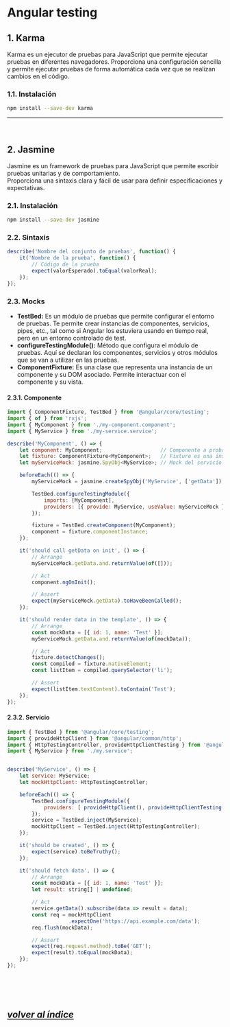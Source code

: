 # Angular testing

## 1. Karma
Karma es un ejecutor de pruebas para JavaScript que permite ejecutar pruebas en diferentes navegadores.
Proporciona una configuración sencilla y permite ejecutar pruebas de forma automática cada vez que se realizan cambios en el código.

### 1.1. Instalación
```bash
npm install --save-dev karma
```
---
<br>

## 2. Jasmine
Jasmine es un framework de pruebas para JavaScript que permite escribir pruebas unitarias y de comportamiento.  
Proporciona una sintaxis clara y fácil de usar para definir especificaciones y expectativas.

### 2.1. Instalación
```bash
npm install --save-dev jasmine
```

### 2.2. Sintaxis
```javascript
describe('Nombre del conjunto de pruebas', function() {
    it('Nombre de la prueba', function() {
        // Código de la prueba
        expect(valorEsperado).toEqual(valorReal);
    });
});
```

### 2.3. Mocks
- **TestBed:** Es un módulo de pruebas que permite configurar el entorno de pruebas. Te permite crear instancias de componentes, servicios, pipes, etc., tal como si Angular los estuviera usando en tiempo real, pero en un entorno controlado de test.
- **configureTestingModule():** Método que configura el módulo de pruebas. Aquí se declaran los componentes, servicios y otros módulos que se van a utilizar en las pruebas.
- **ComponentFixture:** Es una clase que representa una instancia de un componente y su DOM asociado. Permite interactuar con el componente y su vista.

#### 2.3.1. Componente
```javascript
import { ComponentFixture, TestBed } from '@angular/core/testing';
import { of } from 'rxjs';
import { MyComponent } from './my-component.component';
import { MyService } from './my-service.service';

describe('MyComponent', () => {
    let component: MyComponent;                   // Componente a probar.
    let fixture: ComponentFixture<MyComponent>;   // Fixture es una instancia del componente que contiene tanto el DOM como el .ts
    let myServiceMock: jasmine.SpyObj<MyService>; // Mock del servicio.

    beforeEach(() => {
        myServiceMock = jasmine.createSpyObj('MyService', ['getData']);  // Crea un mock del servicio.

        TestBed.configureTestingModule({                                 // Configuración del módulo de pruebas.
            imports: [MyComponent],                                      // Importa el componente.
            providers: [{ provide: MyService, useValue: myServiceMock }] // Proporciona el mock del servicio.
        });

        fixture = TestBed.createComponent(MyComponent);                  // Crea una instancia del componente.
        component = fixture.componentInstance;                           // Asigna la instancia del componente.
    });

    it('should call getData on init', () => {
        // Arrange
        myServiceMock.getData.and.returnValue(of([]));                   // Simula la respuesta del servicio.

        // Act
        component.ngOnInit();                                            // Llama al método ngOnInit.

        // Assert
        expect(myServiceMock.getData).toHaveBeenCalled();                // Verifica que se haya llamado al método.
    });

    it('should render data in the template', () => {
        // Arrange
        const mockData = [{ id: 1, name: 'Test' }];                      // Datos simulados.
        myServiceMock.getData.and.returnValue(of(mockData));             // Simula la respuesta del servicio.

        // Act
        fixture.detectChanges();                                         // Detecta cambios en la vista del componente.
        const compiled = fixture.nativeElement;                          // Obtiene el DOM del componente.
        const listItem = compiled.querySelector('li');                   // Selecciona el elemento de la lista.

        // Assert
        expect(listItem.textContent).toContain('Test');                  // Verifica que se muestre el dato en el DOM.
    });
});
```

#### 2.3.2. Servicio
```javascript
import { TestBed } from '@angular/core/testing';
import { provideHttpClient } from '@angular/common/http';
import { HttpTestingController, provideHttpClientTesting } from '@angular/common/http/testing';
import { MyService } from './my.service';


describe('MyService', () => {
    let service: MyService;
    let mockHttpClient: HttpTestingController;

    beforeEach(() => {
        TestBed.configureTestingModule({
            providers: [ provideHttpClient(), provideHttpClientTesting() ] // Proporciona el servicio y los módulos necesarios.
        });
        service = TestBed.inject(MyService);                               // Inyecta el servicio.
        mockHttpClient = TestBed.inject(HttpTestingController);            // Inyecta el controlador de pruebas HTTP.
    });

    it('should be created', () => {
        expect(service).toBeTruthy();                                      // Verifica que el servicio se haya creado correctamente.
    });

    it('should fetch data', () => {
        // Arrange
        const mockData = [{ id: 1, name: 'Test' }];                        // Datos simulados.
        let result: string[] | undefined;                                  // Variable para almacenar el resultado.

        // Act
        service.getData().subscribe(data => result = data);                // Llama al método del servicio y almacena el resultado.
        const req = mockHttpClient
                    .expectOne('https://api.example.com/data');            // Espera una llamada HTTP.
        req.flush(mockData);                                               // Simula la respuesta del servidor.

        // Assert
        expect(req.request.method).toBe('GET');                            // Verifica que el método de la solicitud sea GET.
        expect(result).toEqual(mockData);                                  // Verifica que el resultado sea el esperado.
    });
});
```
<br><br><br>

## *[volver al índice](../../../README.md)*